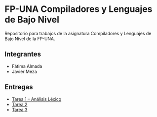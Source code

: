 # FP-UNA Compiladores y Lenguajes de Bajo Nivel
Repositorio para trabajos de la asignatura Compiladores y Lenguajes de Bajo Nivel de la FP-UNA.

## Integrantes
* Fátima Almada
* Javier Meza

## Entregas
* [Tarea 1 – Análisis Léxico](/Tarea1)
* [Tarea 2](/Tarea2)
* [Tarea 3](/Tarea3)
